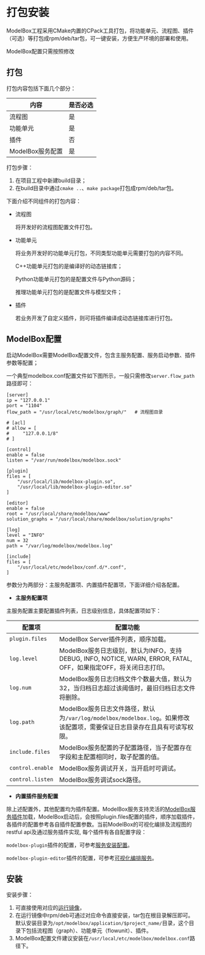 # 打包安装

ModelBox工程采用CMake内置的CPack工具打包，将功能单元、流程图、插件（可选）等打包成rpm/deb/tar包，可一键安装，方便生产环境的部署和使用。

ModelBox配置只需按照修改

## 打包

打包内容包括下面几个部分：

| 内容             | 是否必选 |
| ---------------- | -------  |
| 流程图           | 是       |
| 功能单元         | 是       |
| 插件             | 否       |
| ModelBox服务配置 | 是       |

打包步骤：

1. 在项目工程中新建build目录；
1. 在build目录中通过`cmake ..`、`make package`打包成rpm/deb/tar包。

下面介绍不同组件的打包内容：

* 流程图
  
  将开发好的流程图配置文件打包。

* 功能单元

  将业务开发好的功能单元打包，不同类型功能单元需要打包的内容不同。

  C++功能单元打包的是编译好的动态链接库；

  Python功能单元打包的是配置文件与Python源码；

  推理功能单元打包的是配置文件与模型文件；

* 插件

  若业务开发了自定义插件，则可将插件编译成动态链接库进行打包。

## ModelBox配置

启动ModelBox需要ModelBox配置文件，包含主服务配置、服务启动参数、插件参数等配置；

一个典型modelbox.conf配置文件如下图所示，一般只需修改`server.flow_path`路径即可：

```shell
[server]
ip = "127.0.0.1"
port = "1104"
flow_path = "/usr/local/etc/modelbox/graph/"   # 流程图目录

# [acl]
# allow = [
#     "127.0.0.1/8"
# ]

[control]
enable = false
listen = "/var/run/modelbox/modelbox.sock"

[plugin]
files = [
    "/usr/local/lib/modelbox-plugin.so",
    "/usr/local/lib/modelbox-plugin-editor.so"
]

[editor]
enable = false
root = "/usr/local/share/modelbox/www"
solution_graphs = "/usr/local/share/modelbox/solution/graphs"

[log]
level = "INFO"
num = 32
path = "/var/log/modelbox/modelbox.log"

[include]
files = [
    "/usr/local/etc/modelbox/conf.d/*.conf",
]
```

参数分为两部分：主服务配置项、内置插件配置项，下面详细介绍各配置。

* **主服务配置项**

主服务配置主要配置插件列表，日志级别信息，具体配置项如下：

| 配置项          | 配置功能                                                                                                                   |
| --------------- | -------------------------------------------------------------------------------------------------------------------------- |
| `plugin.files`  | ModelBox Server插件列表，顺序加载。                                                                                        |
| `log.level`     | ModelBox服务日志级别，默认为INFO，支持DEBUG, INFO, NOTICE, WARN, ERROR, FATAL, OFF，如果指定OFF，将关闭日志打印。           |
| `log.num`       | ModelBox服务日志归档文件个数最大值，默认为32，当归档日志超过该阈值时，最旧归档日志文件将删除。                               |
| `log.path`      | ModelBox服务日志文件路径，默认为`/var/log/modelbox/modelbox.log`。如果修改该配置项，需要保证日志目录存在且具有可读写权限。   |
| `include.files` | ModelBox服务配置的子配置路径，当子配置存在字段和主配置相同时，取子配置的值。                                                 |
| `control.enable` | ModelBox服务调试开关，当开启时可调试。                                                                                     |
| `control.listen` | ModelBox服务调试sock路径。                                                                                                |

* **内置插件服务配置**

除上述配置外，其他配置均为插件配置。ModelBox服务支持灵活的[ModelBox服务插件](../service-plugin/service-plugin.md)加载，ModelBox启动后，会按照plugin.files配置的插件，顺序加载插件，各插件的配置参考各自插件配置参数。当前ModelBox的可视化编排及流程图的restful api及通过服务插件实现, 每个插件有各自配置字段：

`modelbox-plugin`插件的配置，可参考[服务安装配置](../../../plugins/modelbox-plugin.md)。

`modelbox-plugin-editor`插件的配置，可参考[可视化编排服务](../../../plugins/editor.md)。

## 安装

安装步骤：

1. 可直接使用对应的[运行镜像](../../../environment/container-usage.md#支持容器列表)，
1. 在运行镜像中rpm/deb可通过对应命令直接安装，tar包在根目录解压即可。默认安装目录为`/opt/modelbox/application/$project_name/`目录，这个目录下包括流程图（graph）、功能单元（flowunit）、插件。
1. ModelBox配置文件建议安装在`/usr/local/etc/modelbox/modelbox.conf`路径下。
